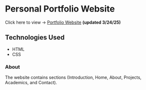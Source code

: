 # Personal Portfolio Website
Click here to view -> [Portfolio Website](https://serjason2.github.io/website/) **(updated 3/24/25)**

## Technologies Used
- HTML
- CSS

### About
The website contains sections (Introduction, Home, About, Projects, Academics, and Contact).
